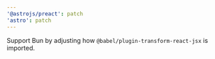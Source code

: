 ```yaml
---
'@astrojs/preact': patch
'astro': patch
---
```


Support Bun by adjusting how `@babel/plugin-transform-react-jsx` is imported.
